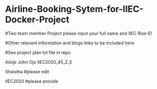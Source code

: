 # Airline-Booking-Sytem-for-IIEC-Docker-Project

#Two team member Project please input your full name and IIEC Rise ID

#Other relevant information and blogs links to be included here

#See project plan txt file in repo

Ailoje John Ojo 
IIEC2020_45_2_5


Shaistha #please edit

IIEC2020 #please provide 
